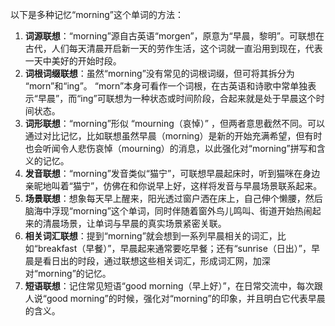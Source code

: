 以下是多种记忆“morning”这个单词的方法：
1. **词源联想**：“morning”源自古英语“morgen”，原意为“早晨，黎明”。可联想在古代，人们每天清晨开启新一天的劳作生活，这个词就一直沿用到现在，代表一天中美好的开始时段。
2. **词根词缀联想**：虽然“morning”没有常见的词根词缀，但可将其拆分为 “morn”和“ing”。 “morn”本身可看作一个词根，在古英语和诗歌中常单独表示“早晨”，而“ing”可联想为一种状态或时间阶段，合起来就是处于早晨这个时间状态。
3. **词形联想**：“morning”形似 “mourning（哀悼）” ，但两者意思截然不同。可以通过对比记忆，比如联想虽然早晨（morning）是新的开始充满希望，但有时也会听闻令人悲伤哀悼（mourning）的消息，以此强化对“morning”拼写和含义的记忆。
4. **发音联想**：“morning”发音类似“猫宁”，可联想早晨起床时，听到猫咪在身边亲昵地叫着“猫宁”，仿佛在和你说早上好，这样将发音与早晨场景联系起来。
5. **场景联想**：想象每天早上醒来，阳光透过窗户洒在床上，自己伸个懒腰，然后脑海中浮现“morning”这个单词，同时伴随着窗外鸟儿鸣叫、街道开始热闹起来的清晨场景，让单词与早晨的真实场景紧密关联。
6. **相关词汇联想**：提到“morning”就会想到一系列早晨相关的词汇，比如“breakfast（早餐）”，早晨起来通常要吃早餐；还有“sunrise（日出）”，早晨是看日出的时段，通过联想这些相关词汇，形成词汇网，加深对“morning”的记忆。
7. **短语联想**：记住常见短语“good morning（早上好）”，在日常交流中，每次跟人说“good morning”的时候，强化对“morning”的印象，并且明白它代表早晨的含义。 